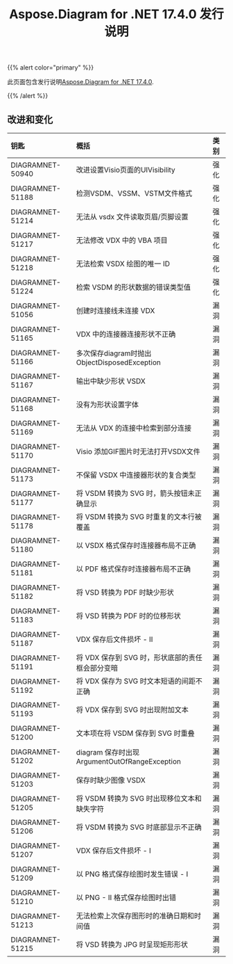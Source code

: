﻿---
title: Aspose.Diagram for .NET 17.4.0 发行说明
type: docs
weight: 90
url: /zh/net/aspose-diagram-for-net-17-4-0-release-notes/
---
{{% alert color="primary" %}} 

此页面包含发行说明[Aspose.Diagram for .NET 17.4.0](https://www.nuget.org/packages/Aspose.Diagram/17.4.0).

{{% /alert %}} 
## **改进和变化**

|**钥匙**|**概括**|**类别**|
|:- |:- |:- |
|DIAGRAMNET-50940|改进设置Visio页面的UIVisibility|强化|
|DIAGRAMNET-51188|检测VSDM、VSSM、VSTM文件格式|强化|
|DIAGRAMNET-51214|无法从 vsdx 文件读取页眉/页脚设置|强化|
|DIAGRAMNET-51217|无法修改 VDX 中的 VBA 项目|强化|
|DIAGRAMNET-51218|无法检索 VSDX 绘图的唯一 ID|强化|
|DIAGRAMNET-51224|检索 VSDM 的形状数据的错误类型值|强化|
|DIAGRAMNET-51056|创建时连接线未连接 VDX|漏洞|
|DIAGRAMNET-51165|VDX 中的连接器连接形状不正确|漏洞|
|DIAGRAMNET-51166|多次保存diagram时抛出ObjectDisposedException|漏洞|
|DIAGRAMNET-51167|输出中缺少形状 VSDX|漏洞|
|DIAGRAMNET-51168|没有为形状设置字体|漏洞|
|DIAGRAMNET-51169|无法从 VDX 的连接中检索到部分连接|漏洞|
|DIAGRAMNET-51170|Visio 添加GIF图片时无法打开VSDX文件|漏洞|
|DIAGRAMNET-51173|不保留 VSDX 中连接器形状的复合类型|漏洞|
|DIAGRAMNET-51177|将 VSDM 转换为 SVG 时，箭头按钮未正确显示|漏洞|
|DIAGRAMNET-51178|将 VSDM 转换为 SVG 时重复的文本行被覆盖|漏洞|
|DIAGRAMNET-51180|以 VSDX 格式保存时连接器布局不正确|漏洞|
|DIAGRAMNET-51181|以 PDF 格式保存时连接器布局不正确|漏洞|
|DIAGRAMNET-51182|将 VSD 转换为 PDF 时缺少形状|漏洞|
|DIAGRAMNET-51183|将 VSD 转换为 PDF 时的位移形状|漏洞|
|DIAGRAMNET-51187|VDX 保存后文件损坏 - II|漏洞|
|DIAGRAMNET-51191|将 VDX 保存到 SVG 时，形状底部的责任框会部分变暗|漏洞|
|DIAGRAMNET-51192|将 VDX 保存为 SVG 时文本短语的间距不正确|漏洞|
|DIAGRAMNET-51193|将 VDX 保存到 SVG 时出现附加文本|漏洞|
|DIAGRAMNET-51200|文本项在将 VSDM 保存到 SVG 时重叠|漏洞|
|DIAGRAMNET-51202|diagram 保存时出现 ArgumentOutOfRangeException|漏洞|
|DIAGRAMNET-51203|保存时缺少图像 VSDX|漏洞|
|DIAGRAMNET-51205|将 VSDM 转换为 SVG 时出现移位文本和缺失字符|漏洞|
|DIAGRAMNET-51206|将 VSDM 转换为 SVG 时底部显示不正确|漏洞|
|DIAGRAMNET-51207|VDX 保存后文件损坏 - I|漏洞|
|DIAGRAMNET-51209|以 PNG 格式保存绘图时发生错误 - I|漏洞|
|DIAGRAMNET-51210|以 PNG - II 格式保存绘图时出错|漏洞|
|DIAGRAMNET-51213|无法检索上次保存图形时的准确日期和时间值|漏洞|
|DIAGRAMNET-51215|将 VSD 转换为 JPG 时呈现矩形形状|漏洞|

